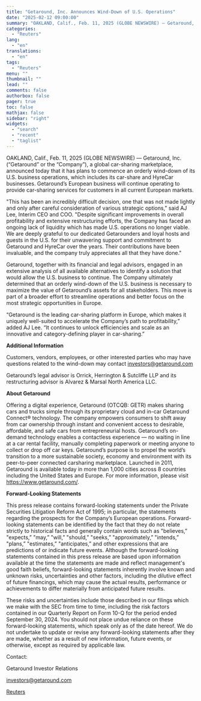 ```yaml
---
title: "Getaround, Inc. Announces Wind-Down of U.S. Operations"
date: "2025-02-12 09:00:00"
summary: "OAKLAND, Calif., Feb. 11, 2025 (GLOBE NEWSWIRE) — Getaround, Inc. (“Getaround” or the “Company”), a global car-sharing marketplace, announced today that it has plans to commence an orderly wind-down of its U.S. business operations, which includes its car-share and HyreCar businesses. Getaround’s European business will continue operating to provide car-sharing..."
categories:
  - "Reuters"
lang:
  - "en"
translations:
  - "en"
tags:
  - "Reuters"
menu: ""
thumbnail: ""
lead: ""
comments: false
authorbox: false
pager: true
toc: false
mathjax: false
sidebar: "right"
widgets:
  - "search"
  - "recent"
  - "taglist"
---
```


OAKLAND, Calif., Feb. 11, 2025 (GLOBE NEWSWIRE) — Getaround, Inc. (“Getaround” or the “Company”), a global car-sharing marketplace, announced today that it has plans to commence an orderly wind-down of its U.S. business operations, which includes its car-share and HyreCar businesses. Getaround’s European business will continue operating to provide car-sharing services for customers in all current European markets.

"This has been an incredibly difficult decision, one that was not made lightly and only after careful consideration of various strategic options," said AJ Lee, Interim CEO and COO. "Despite significant improvements in overall profitability and extensive restructuring efforts, the Company has faced an ongoing lack of liquidity which has made U.S. operations no longer viable. We are deeply grateful to our dedicated Getarounders and loyal hosts and guests in the U.S. for their unwavering support and commitment to Getaround and HyreCar over the years. Their contributions have been invaluable, and the company truly appreciates all that they have done."

Getaround, together with its financial and legal advisors, engaged in an extensive analysis of all available alternatives to identify a solution that would allow the U.S. business to continue. The Company ultimately determined that an orderly wind-down of the U.S. business is necessary to maximize the value of Getaround’s assets for all stakeholders. This move is part of a broader effort to streamline operations and better focus on the most strategic opportunities in Europe.

“Getaround is the leading car-sharing platform in Europe, which makes it uniquely well-suited to accelerate the Company’s path to profitability,” added AJ Lee. “It continues to unlock efficiencies and scale as an innovative and category-defining player in car-sharing.”

**Additional Information**

Customers, vendors, employees, or other interested parties who may have questions related to the wind-down may contact investors@getaround.com

Getaround’s legal advisor is Orrick, Herrington & Sutcliffe LLP and its restructuring advisor is Alvarez & Marsal North America LLC.

**About Getaround**

Offering a digital experience, Getaround (OTCQB: GETR) makes sharing cars and trucks simple through its proprietary cloud and in-car Getaround Connect® technology. The company empowers consumers to shift away from car ownership through instant and convenient access to desirable, affordable, and safe cars from entrepreneurial hosts. Getaround’s on-demand technology enables a contactless experience — no waiting in line at a car rental facility, manually completing paperwork or meeting anyone to collect or drop off car keys. Getaround’s purpose is to propel the world’s transition to a more sustainable society, economy and environment with its peer-to-peer connected carsharing marketplace. Launched in 2011, Getaround is available today in more than 1,000 cities across 8 countries including the United States and Europe. For more information, please visit https://www.getaround.com/.

**Forward-Looking Statements**

This press release contains forward-looking statements under the Private Securities Litigation Reform Act of 1995; in particular, the statements regarding the prospects for the Company’s European operations. Forward-looking statements can be identified by the fact that they do not relate strictly to historical facts and generally contain words such as "believes,” "expects,” "may,” "will,” "should,” "seeks,” "approximately,” "intends,” "plans,” "estimates,” "anticipates,” and other expressions that are predictions of or indicate future events. Although the forward-looking statements contained in this press release are based upon information available at the time the statements are made and reflect management's good faith beliefs, forward-looking statements inherently involve known and unknown risks, uncertainties and other factors, including the dilutive effect of future financings, which may cause the actual results, performance or achievements to differ materially from anticipated future results.

These risks and uncertainties include those described in our filings which we make with the SEC from time to time, including the risk factors contained in our Quarterly Report on Form 10-Q for the period ended September 30, 2024. You should not place undue reliance on these forward-looking statements, which speak only as of the date hereof. We do not undertake to update or revise any forward-looking statements after they are made, whether as a result of new information, future events, or otherwise, except as required by applicable law.

Contact:

Getaround Investor Relations

investors@getaround.com

[Reuters](https://www.tradingview.com/news/reuters.com,2025-02-12:newsml_GNX291B8n:0-getaround-inc-announces-wind-down-of-u-s-operations/)

